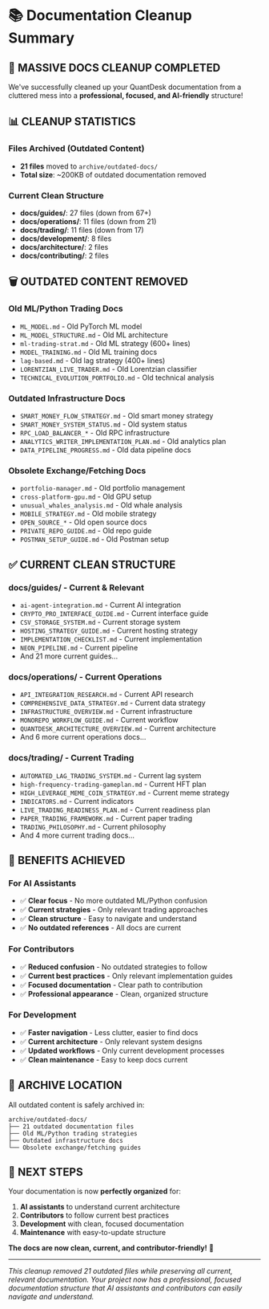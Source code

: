 # 📚 Documentation Cleanup Summary

## 🎯 **MASSIVE DOCS CLEANUP COMPLETED**

We've successfully cleaned up your QuantDesk documentation from a cluttered mess into a **professional, focused, and AI-friendly** structure!

## 📊 **CLEANUP STATISTICS**

### **Files Archived (Outdated Content)**
- **21 files** moved to `archive/outdated-docs/`
- **Total size**: ~200KB of outdated documentation removed

### **Current Clean Structure**
- **docs/guides/**: 27 files (down from 67+)
- **docs/operations/**: 11 files (down from 21)
- **docs/trading/**: 11 files (down from 17)
- **docs/development/**: 8 files
- **docs/architecture/**: 2 files
- **docs/contributing/**: 2 files

## 🗑️ **OUTDATED CONTENT REMOVED**

### **Old ML/Python Trading Docs**
- `ML_MODEL.md` - Old PyTorch ML model
- `ML_MODEL_STRUCTURE.md` - Old ML architecture
- `ml-trading-strat.md` - Old ML strategy (600+ lines)
- `MODEL_TRAINING.md` - Old ML training docs
- `lag-based.md` - Old lag strategy (400+ lines)
- `LORENTZIAN_LIVE_TRADER.md` - Old Lorentzian classifier
- `TECHNICAL_EVOLUTION_PORTFOLIO.md` - Old technical analysis

### **Outdated Infrastructure Docs**
- `SMART_MONEY_FLOW_STRATEGY.md` - Old smart money strategy
- `SMART_MONEY_SYSTEM_STATUS.md` - Old system status
- `RPC_LOAD_BALANCER_*` - Old RPC infrastructure
- `ANALYTICS_WRITER_IMPLEMENTATION_PLAN.md` - Old analytics plan
- `DATA_PIPELINE_PROGRESS.md` - Old data pipeline docs

### **Obsolete Exchange/Fetching Docs**
- `portfolio-manager.md` - Old portfolio management
- `cross-platform-gpu.md` - Old GPU setup
- `unusual_whales_analysis.md` - Old whale analysis
- `MOBILE_STRATEGY.md` - Old mobile strategy
- `OPEN_SOURCE_*` - Old open source docs
- `PRIVATE_REPO_GUIDE.md` - Old repo guide
- `POSTMAN_SETUP_GUIDE.md` - Old Postman setup

## ✅ **CURRENT CLEAN STRUCTURE**

### **docs/guides/** - Current & Relevant
- `ai-agent-integration.md` - Current AI integration
- `CRYPTO_PRO_INTERFACE_GUIDE.md` - Current interface guide
- `CSV_STORAGE_SYSTEM.md` - Current storage system
- `HOSTING_STRATEGY_GUIDE.md` - Current hosting strategy
- `IMPLEMENTATION_CHECKLIST.md` - Current implementation
- `NEON_PIPELINE.md` - Current pipeline
- And 21 more current guides...

### **docs/operations/** - Current Operations
- `API_INTEGRATION_RESEARCH.md` - Current API research
- `COMPREHENSIVE_DATA_STRATEGY.md` - Current data strategy
- `INFRASTRUCTURE_OVERVIEW.md` - Current infrastructure
- `MONOREPO_WORKFLOW_GUIDE.md` - Current workflow
- `QUANTDESK_ARCHITECTURE_OVERVIEW.md` - Current architecture
- And 6 more current operations docs...

### **docs/trading/** - Current Trading
- `AUTOMATED_LAG_TRADING_SYSTEM.md` - Current lag system
- `high-frequency-trading-gameplan.md` - Current HFT plan
- `HIGH_LEVERAGE_MEME_COIN_STRATEGY.md` - Current meme strategy
- `INDICATORS.md` - Current indicators
- `LIVE_TRADING_READINESS_PLAN.md` - Current readiness plan
- `PAPER_TRADING_FRAMEWORK.md` - Current paper trading
- `TRADING_PHILOSOPHY.md` - Current philosophy
- And 4 more current trading docs...

## 🚀 **BENEFITS ACHIEVED**

### **For AI Assistants**
- ✅ **Clear focus** - No more outdated ML/Python confusion
- ✅ **Current strategies** - Only relevant trading approaches
- ✅ **Clean structure** - Easy to navigate and understand
- ✅ **No outdated references** - All docs are current

### **For Contributors**
- ✅ **Reduced confusion** - No outdated strategies to follow
- ✅ **Current best practices** - Only relevant implementation guides
- ✅ **Focused documentation** - Clear path to contribution
- ✅ **Professional appearance** - Clean, organized structure

### **For Development**
- ✅ **Faster navigation** - Less clutter, easier to find docs
- ✅ **Current architecture** - Only relevant system designs
- ✅ **Updated workflows** - Only current development processes
- ✅ **Clean maintenance** - Easy to keep docs current

## 📁 **ARCHIVE LOCATION**

All outdated content is safely archived in:
```
archive/outdated-docs/
├── 21 outdated documentation files
├── Old ML/Python trading strategies
├── Outdated infrastructure docs
└── Obsolete exchange/fetching guides
```

## 🎯 **NEXT STEPS**

Your documentation is now **perfectly organized** for:
1. **AI assistants** to understand current architecture
2. **Contributors** to follow current best practices
3. **Development** with clean, focused documentation
4. **Maintenance** with easy-to-update structure

**The docs are now clean, current, and contributor-friendly!** 🎉

---

*This cleanup removed 21 outdated files while preserving all current, relevant documentation. Your project now has a professional, focused documentation structure that AI assistants and contributors can easily navigate and understand.*
